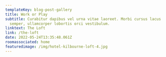 ```yaml
---
templateKey: blog-post-gallery
title: Work or Play
subtitle: Curabitur dapibus vel urna vitae laoreet. Morbi cursus lacus ut massa
  semper, ullamcorper lobortis orci vestibulum.
linktext: The Loft
link: /the-loft
date: 2022-05-24T13:35:48.061Z
roomassociated: home
featuredimage: /img/hotel-kilbourne-loft-4.jpg
---
```

